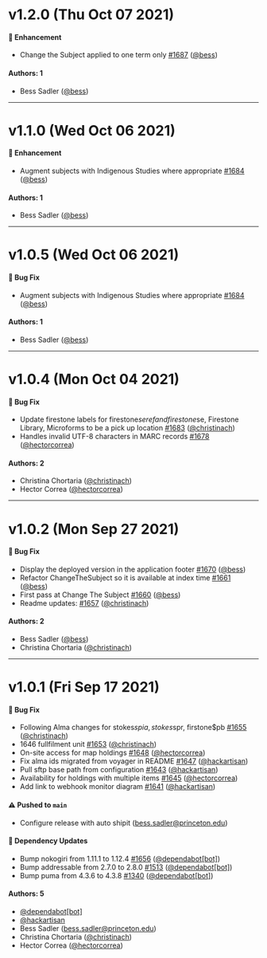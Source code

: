 # v1.2.0 (Thu Oct 07 2021)

#### 🚀 Enhancement

- Change the Subject applied to one term only [#1687](https://github.com/pulibrary/bibdata/pull/1687) ([@bess](https://github.com/bess))

#### Authors: 1

- Bess Sadler ([@bess](https://github.com/bess))

---

# v1.1.0 (Wed Oct 06 2021)

#### 🚀 Enhancement

- Augment subjects with Indigenous Studies where appropriate [#1684](https://github.com/pulibrary/bibdata/pull/1684) ([@bess](https://github.com/bess))

#### Authors: 1

- Bess Sadler ([@bess](https://github.com/bess))

---

# v1.0.5 (Wed Oct 06 2021)

#### 🐛 Bug Fix

- Augment subjects with Indigenous Studies where appropriate [#1684](https://github.com/pulibrary/bibdata/pull/1684) ([@bess](https://github.com/bess))

#### Authors: 1

- Bess Sadler ([@bess](https://github.com/bess))

---

# v1.0.4 (Mon Oct 04 2021)

#### 🐛 Bug Fix

- Update firestone labels for firestone$seref and firestone$se, Firestone Library, Microforms to be a pick up location [#1683](https://github.com/pulibrary/bibdata/pull/1683) ([@christinach](https://github.com/christinach))
- Handles invalid UTF-8 characters in MARC records [#1678](https://github.com/pulibrary/bibdata/pull/1678) ([@hectorcorrea](https://github.com/hectorcorrea))

#### Authors: 2

- Christina Chortaria ([@christinach](https://github.com/christinach))
- Hector Correa ([@hectorcorrea](https://github.com/hectorcorrea))

---

# v1.0.2 (Mon Sep 27 2021)

#### 🐛 Bug Fix

- Display the deployed version in the application footer [#1670](https://github.com/pulibrary/bibdata/pull/1670) ([@bess](https://github.com/bess))
- Refactor ChangeTheSubject so it is available at index time [#1661](https://github.com/pulibrary/bibdata/pull/1661) ([@bess](https://github.com/bess))
- First pass at Change The Subject [#1660](https://github.com/pulibrary/bibdata/pull/1660) ([@bess](https://github.com/bess))
- Readme updates: [#1657](https://github.com/pulibrary/bibdata/pull/1657) ([@christinach](https://github.com/christinach))

#### Authors: 2

- Bess Sadler ([@bess](https://github.com/bess))
- Christina Chortaria ([@christinach](https://github.com/christinach))

---

# v1.0.1 (Fri Sep 17 2021)

#### 🐛 Bug Fix

- Following Alma changes for stokes$spia, stokes$spr, firstone$pb [#1655](https://github.com/pulibrary/bibdata/pull/1655) ([@christinach](https://github.com/christinach))
- 1646 fullfilment unit [#1653](https://github.com/pulibrary/bibdata/pull/1653) ([@christinach](https://github.com/christinach))
- On-site access for map holdings [#1648](https://github.com/pulibrary/bibdata/pull/1648) ([@hectorcorrea](https://github.com/hectorcorrea))
- Fix alma ids migrated from voyager in README [#1647](https://github.com/pulibrary/bibdata/pull/1647) ([@hackartisan](https://github.com/hackartisan))
- Pull sftp base path from configuration [#1643](https://github.com/pulibrary/bibdata/pull/1643) ([@hackartisan](https://github.com/hackartisan))
- Availability for holdings with multiple items [#1645](https://github.com/pulibrary/bibdata/pull/1645) ([@hectorcorrea](https://github.com/hectorcorrea))
- Add link to webhook monitor diagram [#1641](https://github.com/pulibrary/bibdata/pull/1641) ([@hackartisan](https://github.com/hackartisan))

#### ⚠️ Pushed to `main`

- Configure release with auto shipit (bess.sadler@princeton.edu)

#### 🔩 Dependency Updates

- Bump nokogiri from 1.11.1 to 1.12.4 [#1656](https://github.com/pulibrary/bibdata/pull/1656) ([@dependabot[bot]](https://github.com/dependabot[bot]))
- Bump addressable from 2.7.0 to 2.8.0 [#1513](https://github.com/pulibrary/bibdata/pull/1513) ([@dependabot[bot]](https://github.com/dependabot[bot]))
- Bump puma from 4.3.6 to 4.3.8 [#1340](https://github.com/pulibrary/bibdata/pull/1340) ([@dependabot[bot]](https://github.com/dependabot[bot]))

#### Authors: 5

- [@dependabot[bot]](https://github.com/dependabot[bot])
- [@hackartisan](https://github.com/hackartisan)
- Bess Sadler (bess.sadler@princeton.edu)
- Christina Chortaria ([@christinach](https://github.com/christinach))
- Hector Correa ([@hectorcorrea](https://github.com/hectorcorrea))
